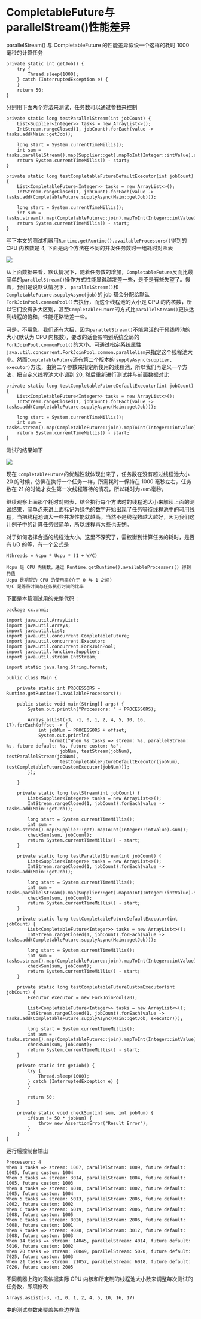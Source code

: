 # CompletableFuture与parallelStream\(\)性能差异

parallelStream\(\) 与 CompletableFuture 的性能差异假设一个这样的耗时 1000 毫秒的计算任务

```
private static int getJob() {
    try {
        Thread.sleep(1000);
    } catch (InterruptedException e) {
    }
    return 50;
}
```

分别用下面两个方法来测试，任务数可以通过参数来控制

```
private static long testParallelStream(int jobCount) {
    List<Supplier<Integer>> tasks = new ArrayList<>();
    IntStream.rangeClosed(1, jobCount).forEach(value -> tasks.add(Main::getJob));

    long start = System.currentTimeMillis();
    int sum = tasks.parallelStream().map(Supplier::get).mapToInt(Integer::intValue).sum();
    return System.currentTimeMillis() - start;
}

private static long testCompletableFutureDefaultExecutor(int jobCount) {
    List<CompletableFuture<Integer>> tasks = new ArrayList<>();
    IntStream.rangeClosed(1, jobCount).forEach(value -> tasks.add(CompletableFuture.supplyAsync(Main::getJob)));

    long start = System.currentTimeMillis();
    int sum = tasks.stream().map(CompletableFuture::join).mapToInt(Integer::intValue).sum();
    return System.currentTimeMillis() - start;
}
```

写下本文的测试机器用`Runtime.getRuntime().availableProcessors()`得到的 CPU 内核数是 4, 下面是两个方法在不同的并发任务数时一组耗时对照表

![](/assets/import-completablefuture-1.png)

从上面数据来看，默认情况下，随着任务数的增加，`CompletableFuture`反而比最简单的`parallelStream()`操作方式性能显得越发差一些，是不是有些失望了。慢着，我们是说默认情况下， `parallelStream()`和`CompletableFuture.supplyAsync(job)`的 job 都会分配给默认 `ForkJoinPool.commonPool()`去执行，而这个线程池的大小是 CPU 的内核数，所以它们没有多大区别，甚至`CompletableFuture`的方式比`parallelStream()`更快达到线程的饱和，性能还略微差一些。

可是，不用急，我们还有大招，因为`parallelStream()`不能灵活的干预线程池的大小\(默认为 CPU 内核数\)，要改的话会影响到系统全局的`ForkJoinPool.commonPool()`的大小。可通过指定系统属性 `java.util.concurrent.ForkJoinPool.common.parallelism`来指定这个线程池大小。然而`CompletableFuture`还有第二个版本的 `supplyAsync(supplier, executor)`方法，由第二个参数来指定所使用的线程池，所以我们再定义一个方法，把自定义线程池大小调到 20, 然后重新进行测试并与前面数据对比

```
private static long testCompletableFutureDefaultExecutor(int jobCount) {
    List<CompletableFuture<Integer>> tasks = new ArrayList<>();
    IntStream.rangeClosed(1, jobCount).forEach(value -> tasks.add(CompletableFuture.supplyAsync(Main::getJob)));

    long start = System.currentTimeMillis();
    int sum = tasks.stream().map(CompletableFuture::join).mapToInt(Integer::intValue).sum();
    return System.currentTimeMillis() - start;
}
```

测试的结果如下

![](/assets/import-complatablefuture-2.png)

现在 `CompletableFuture`的优越性就体现出来了，任务数在没有超过线程池大小 20 的时候，仿佛在执行一个任务一样，所需耗时一保持在 1000 毫秒左右，任务数在 21 的时候才发生第一次线程等待的情况，所以耗时为`2005`毫秒。

继续观察上面那个耗时对照表，结合执行每个方法时的线程池大小来解读上面的测试结果，简单点来讲上面标记为绿色的数字开始出现了任务等待线程池中的可用线程，当把线程池调大一些并发性能就越高。当然不是线程数越大越好，因为我们这儿例子中的计算任务很简单，所以线程再大些也无妨。

对于如何选择合适的线程池大小，这里不深究了，需权衡到计算任务的耗时，是否有 I/O 的等，有一个公式是

```
Nthreads = Ncpu * Ucpu * (1 + W/C)

Ncpu 是 CPU 内核数，通过 Runtime.getRuntime().availableProcessors() 得到的值
Ucpu 是期望的 CPU 的使用率(介于 0 与 1 之间)
W/C 是等待时间与任务执行时间的比率
```

下面是本篇测试用的完整代码：

```
package cc.unmi;

import java.util.ArrayList;
import java.util.Arrays;
import java.util.List;
import java.util.concurrent.CompletableFuture;
import java.util.concurrent.Executor;
import java.util.concurrent.ForkJoinPool;
import java.util.function.Supplier;
import java.util.stream.IntStream;

import static java.lang.String.format;

public class Main {

    private static int PROCESSORS = Runtime.getRuntime().availableProcessors();

    public static void main(String[] args) {
        System.out.println("Processors: " + PROCESSORS);

        Arrays.asList(-3, -1, 0, 1, 2, 4, 5, 10, 16, 17).forEach(offset -> {
            int jobNum = PROCESSORS + offset;
            System.out.println(
                format("When %s tasks => stream: %s, parallelStream: %s, future default: %s, future custom: %s",
                    jobNum, testStream(jobNum), testParallelStream(jobNum),
                    testCompletableFutureDefaultExecutor(jobNum), testCompletableFutureCustomExecutor(jobNum)));
        });

    }

    private static long testStream(int jobCount) {
        List<Supplier<Integer>> tasks = new ArrayList<>();
        IntStream.rangeClosed(1, jobCount).forEach(value -> tasks.add(Main::getJob));

        long start = System.currentTimeMillis();
        int sum = tasks.stream().map(Supplier::get).mapToInt(Integer::intValue).sum();
        checkSum(sum, jobCount);
        return System.currentTimeMillis() - start;
    }

    private static long testParallelStream(int jobCount) {
        List<Supplier<Integer>> tasks = new ArrayList<>();
        IntStream.rangeClosed(1, jobCount).forEach(value -> tasks.add(Main::getJob));

        long start = System.currentTimeMillis();
        int sum = tasks.parallelStream().map(Supplier::get).mapToInt(Integer::intValue).sum();
        checkSum(sum, jobCount);
        return System.currentTimeMillis() - start;
    }

    private static long testCompletableFutureDefaultExecutor(int jobCount) {
        List<CompletableFuture<Integer>> tasks = new ArrayList<>();
        IntStream.rangeClosed(1, jobCount).forEach(value -> tasks.add(CompletableFuture.supplyAsync(Main::getJob)));

        long start = System.currentTimeMillis();
        int sum = tasks.stream().map(CompletableFuture::join).mapToInt(Integer::intValue).sum();
        checkSum(sum, jobCount);
        return System.currentTimeMillis() - start;
    }

    private static long testCompletableFutureCustomExecutor(int jobCount) {
        Executor executor = new ForkJoinPool(20);

        List<CompletableFuture<Integer>> tasks = new ArrayList<>();
        IntStream.rangeClosed(1, jobCount).forEach(value -> tasks.add(CompletableFuture.supplyAsync(Main::getJob, executor)));

        long start = System.currentTimeMillis();
        int sum = tasks.stream().map(CompletableFuture::join).mapToInt(Integer::intValue).sum();
        checkSum(sum, jobCount);
        return System.currentTimeMillis() - start;
    }

    private static int getJob() {
        try {
            Thread.sleep(1000);
        } catch (InterruptedException e) {
        }

        return 50;
    }

    private static void checkSum(int sum, int jobNum) {
        if(sum != 50 * jobNum) {
            throw new AssertionError("Result Error");
        }
    }
}
```

运行后控制台输出

```
Processors: 4
When 1 tasks => stream: 1007, parallelStream: 1009, future default: 1005, future custom: 1004
When 3 tasks => stream: 3014, parallelStream: 1004, future default: 1005, future custom: 1003
When 4 tasks => stream: 4010, parallelStream: 1002, future default: 2005, future custom: 1004
When 5 tasks => stream: 5013, parallelStream: 2005, future default: 2002, future custom: 1002
When 6 tasks => stream: 6019, parallelStream: 2006, future default: 2008, future custom: 1005
When 8 tasks => stream: 8026, parallelStream: 2006, future default: 3008, future custom: 1001
When 9 tasks => stream: 9028, parallelStream: 3012, future default: 3008, future custom: 1003
When 14 tasks => stream: 14045, parallelStream: 4014, future default: 5016, future custom: 1002
When 20 tasks => stream: 20049, parallelStream: 5020, future default: 7025, future custom: 1003
When 21 tasks => stream: 21057, parallelStream: 6018, future default: 7026, future custom: 2005
```

不同机器上跑的需依据实际 CPU 内核和所定制的线程池大小数来调整每次测试的任务数，即须修改

`Arrays.asList(-3, -1, 0, 1, 2, 4, 5, 10, 16, 17)`

中的测试参数来覆盖某些边界值

